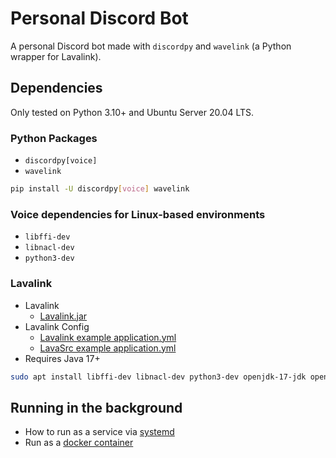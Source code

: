 
# Personal Discord Bot

A personal Discord bot made with `discordpy` and `wavelink` (a Python wrapper for Lavalink).


## Dependencies
Only tested on Python 3.10+ and Ubuntu Server 20.04 LTS.

### Python Packages
* `discordpy[voice]`
* `wavelink`

```bash
pip install -U discordpy[voice] wavelink
```

### Voice dependencies for Linux-based environments
* `libffi-dev`
* `libnacl-dev`
* `python3-dev`

### Lavalink
* Lavalink 
    * [Lavalink.jar](https://github.com/lavalink-devs/Lavalink/releases)
* Lavalink Config
    * [Lavalink example application.yml](https://raw.githubusercontent.com/lavalink-devs/Lavalink/master/LavalinkServer/application.yml.example)
    * [LavaSrc example application.yml](https://raw.githubusercontent.com/topi314/LavaSrc/master/application.example.yml)
* Requires Java 17+ 

```bash
sudo apt install libffi-dev libnacl-dev python3-dev openjdk-17-jdk openjdk-17-jre -y
```


## Running in the background
* How to run as a service via [systemd](https://lavalink.dev/configuration/systemd)
* Run as a [docker container](https://lavalink.dev/configuration/docker)



